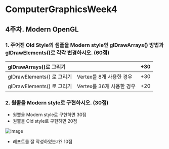 # ComputerGraphicsWeek4


## 4주차. Modern OpenGL


### 1.	주어진 Old Style의 샘플을 Modern style인 glDrawArrays() 방법과 glDrawElements()로 각각 변경하시오. (60점)

|glDrawArrays()로 그리기 ||+30|
|:------------------------|:---|:--------|
|glDrawElements() 로 그리기 |Vertex를 8개 사용한 경우| +30 |
|glDrawElements() 로 그리기 |Vertex를 36개 사용한 경우| +20 |



### 2.	원뿔을 Modern style로 구현하시오.  (30점)
-	원뿔을 Modern style로 구현하면 30점
-	원뿔을 Old style로 구현하면 20점
 
 ![image](https://user-images.githubusercontent.com/22046757/61993281-4e856180-b0a4-11e9-811e-de44ee176a60.png)

-	레포트를 잘 작성하였는가? 10점
